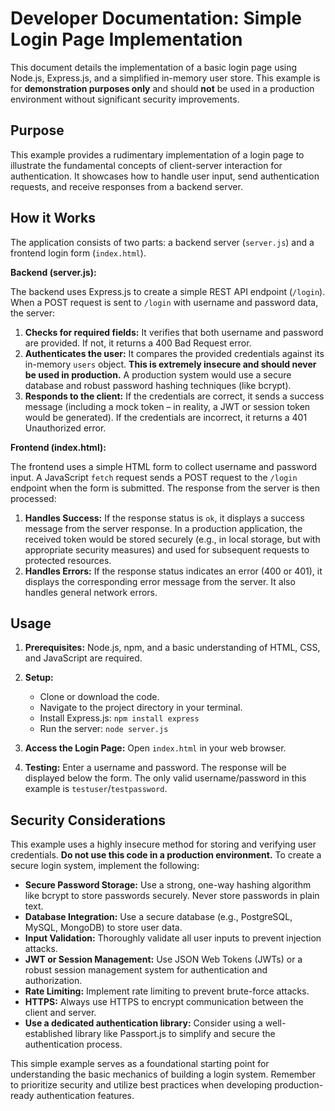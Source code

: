 # Developer Documentation: Simple Login Page Implementation

This document details the implementation of a basic login page using Node.js, Express.js, and a simplified in-memory user store.  This example is for **demonstration purposes only** and should **not** be used in a production environment without significant security improvements.

## Purpose

This example provides a rudimentary implementation of a login page to illustrate the fundamental concepts of client-server interaction for authentication.  It showcases how to handle user input, send authentication requests, and receive responses from a backend server.

## How it Works

The application consists of two parts: a backend server (`server.js`) and a frontend login form (`index.html`).

**Backend (server.js):**

The backend uses Express.js to create a simple REST API endpoint (`/login`).  When a POST request is sent to `/login` with username and password data, the server:

1.  **Checks for required fields:** It verifies that both username and password are provided.  If not, it returns a 400 Bad Request error.
2.  **Authenticates the user:** It compares the provided credentials against its in-memory `users` object.  **This is extremely insecure and should never be used in production.**  A production system would use a secure database and robust password hashing techniques (like bcrypt).
3.  **Responds to the client:** If the credentials are correct, it sends a success message (including a mock token – in reality, a JWT or session token would be generated). If the credentials are incorrect, it returns a 401 Unauthorized error.


**Frontend (index.html):**

The frontend uses a simple HTML form to collect username and password input.  A JavaScript `fetch` request sends a POST request to the `/login` endpoint when the form is submitted.  The response from the server is then processed:

1.  **Handles Success:** If the response status is `ok`, it displays a success message from the server response.  In a production application, the received token would be stored securely (e.g., in local storage, but with appropriate security measures) and used for subsequent requests to protected resources.
2.  **Handles Errors:** If the response status indicates an error (400 or 401), it displays the corresponding error message from the server.  It also handles general network errors.

## Usage

1.  **Prerequisites:** Node.js, npm, and a basic understanding of HTML, CSS, and JavaScript are required.

2.  **Setup:**
    *   Clone or download the code.
    *   Navigate to the project directory in your terminal.
    *   Install Express.js: `npm install express`
    *   Run the server: `node server.js`

3.  **Access the Login Page:** Open `index.html` in your web browser.

4.  **Testing:** Enter a username and password. The response will be displayed below the form.  The only valid username/password in this example is `testuser`/`testpassword`.


## Security Considerations

This example uses a highly insecure method for storing and verifying user credentials.  **Do not use this code in a production environment.**  To create a secure login system, implement the following:

*   **Secure Password Storage:** Use a strong, one-way hashing algorithm like bcrypt to store passwords securely.  Never store passwords in plain text.
*   **Database Integration:**  Use a secure database (e.g., PostgreSQL, MySQL, MongoDB) to store user data.
*   **Input Validation:**  Thoroughly validate all user inputs to prevent injection attacks.
*   **JWT or Session Management:** Use JSON Web Tokens (JWTs) or a robust session management system for authentication and authorization.
*   **Rate Limiting:** Implement rate limiting to prevent brute-force attacks.
*   **HTTPS:**  Always use HTTPS to encrypt communication between the client and server.
*   **Use a dedicated authentication library:** Consider using a well-established library like Passport.js to simplify and secure the authentication process.


This simple example serves as a foundational starting point for understanding the basic mechanics of building a login system.  Remember to prioritize security and utilize best practices when developing production-ready authentication features.